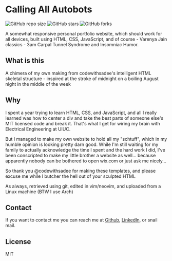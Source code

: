 # Calling All Autobots

![GitHub repo size](https://img.shields.io/github/repo-size/VarenyaJ/ananayaj.github.io)
![GitHub stars](https://img.shields.io/github/stars/VarenyaJ/ananayaj.github.io?style=social)
![GitHub forks](https://img.shields.io/github/forks/VarenyaJ/ananayaj.github.io?style=social)

A somewhat responsive personal portfolio website, which should work for all devices, built using HTML, CSS, JavaScript, and of course - Varenya Jain classics - 3am Carpal Tunnel Syndrome and Insomniac Humor.

## What is this

A chimera of my own making from codewithsadee's intelligent HTML skeletal structure - inspired at the stroke of midnight on a boiling August night in the middle of the week

## Why

I spent a year trying to learn HTML, CSS, and JavaScript, and all I really learned was how to center a div and take the best parts of someone else's MIT licensed code and break it. That's what I get for wiring my brain with Electrical Engineering at UIUC.

But I managed to make my own website to hold all my "schtuff", which in my humble opinion is looking pretty darn good.
While I'm still waiting for my family to actually acknowledge the time I spent and the hard work I did, I've been conscripted to make my little brother a website as well... because apparently nobody can be bothered to open wix.com or just ask me nicely...

So thank you @codewithsadee for making these templates, and please excuse me while I butcher the hell out of your sculpted HTML

As always, retrieved using git, edited in vim/neovim, and uploaded from a Linux machine
(BTW I use Arch)

## Contact

If you want to contact me you can reach me at [Github](https://github.com/VarenyaJ/), [LinkedIn](https://www.linkedin.com/in/varenyaj/), or snail mail.

## License

MIT


